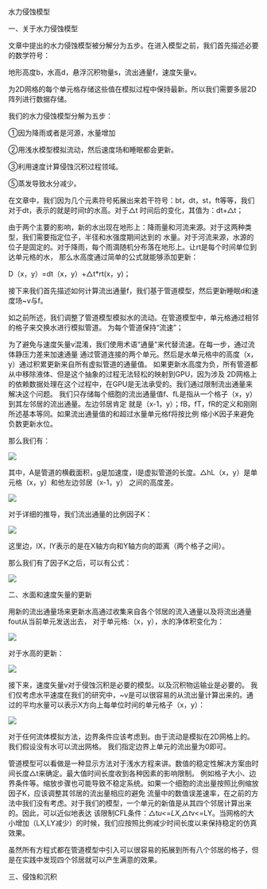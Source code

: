水力侵蚀模型

一、关于水力侵蚀模型

文章中提出的水力侵蚀模型被分解分为五步。在进入模型之前，我们首先描述必要的数学符号：

地形高度b，水高d，悬浮沉积物量s，流出通量f，速度矢量v。

为2D网格的每个单元格存储这些值在模拟过程中保持最新。所以我们需要多层2D阵列进行数据存储。

我们的水力侵蚀模型分解为五步：

①因为降雨或者是河源，水量增加

②用浅水模型模拟流动，然后速度场和睡眠都会更新。

③利用速度计算侵蚀沉积过程领域。

⑤蒸发导致水分减少。

在文章中，我们因为几个元素符号拓展出来若干符号：bt，dt，st，ft等等，我们对于dt，表示的就是时间t的水高。对于△t
时间后的变化，其值为：dt+△t；

由于两个主要的影响，新的水出现在地形上：降雨量和河流来源。对于这两种类型，我们需要指定位子，半径和水强度期间达到的
水量。对于河流来源，水源的位子是固定的。对于降雨，每个雨滴随机分布落在地形上。让rt是每个时间单位到达单元格的水，
那么水高度通过简单的公式就能够添加更新：

D（x，y）=dt（x，y）+△t*rt(x，y)；

接下来我们首先描述如何计算流出通量f，我们基于管道模型，然后更新睡眠d和速度场~v与f。

如之前所述，我们调整了管道模型模拟水的流动。在管道模型中，单元格通过相邻的格子来交换水进行模拟管道。
为每个管道保持“流速”；

为了避免与速度矢量v混淆，我们使用术语“通量”来代替流速。在每一步，通过流体静压力差来加速通量
通过管道连接的两个单元。然后是水单元格中的高度（x，y）通过积累更新来自所有虚拟管道的通量值。
如果更新水高度为负，所有管道都从中移除液体、但是这个抽象的过程无法轻松的映射到GPU，因为涉及
2D网格上的依赖数据处理在这个过程中，在GPU是无法承受的。我们通过限制流出通量来解决这个问题。
我们只存储每个细胞的流出通量值f、fL是指从一个格子（x，y）到其左邻居的流出通量。左边邻居肯定
就是（x-1，y）；fB，fT，fR的定义和刚刚所述基本等同。如果流出通量值的和超过水量单元格f将按比例
缩小K因子来避免负数更新水位。

那么我们有：

![](https://i.loli.net/2018/07/23/5b55969b21409.png)

其中，A是管道的横截面积，g是加速度，l是虚拟管道的长度。△hL（x，y）是单元格（x，y）和他左边邻居（x-1，y）
之间的高度差。

![](https://i.loli.net/2018/07/23/5b5597820c383.png)

对于详细的推导，我们流出通量的比例因子K：

![](https://i.loli.net/2018/07/23/5b559808be86b.png)

这里边，lX，lY表示的是在X轴方向和Y轴方向的距离（两个格子之间）。

那么我们有了因子K之后，可以有公式：

![](https://i.loli.net/2018/07/23/5b55985939d95.png)

二、水面和速度矢量的更新

用新的流出通量场来更新水高通过收集来自各个邻居的流入通量以及将流出通量fout从当前单元发送出去，
对于单元格:（x，y），水的净体积变化为：

![](https://i.loli.net/2018/07/23/5b559b1d4831c.png)

对于水高的更新：

![](https://i.loli.net/2018/07/23/5b559b3215c7e.png)

接下来，速度矢量v对于侵蚀沉积是必要的模型。以及沉积物运输业是必要的。
我们仅考虑水平速度在我们的研究中，~v是可以很容易的从流出量计算出来的。通过的平均水量可以表示X方向上每单位时间的单元格子（x，y）：

![](https://i.loli.net/2018/07/23/5b559bd191f78.png)

对于任何流体模拟方法，边界条件应该考虑到。由于流动是模拟在2D网格上的。我们假设没有水可以流出网格。
我们指定边界上单元的流出量为0即可。

管道模型可以看做是一种显示方法对于浅水方程来讲。数值的稳定性解决方案由时间长度△t来确定。最大值时间长度收到各种因素的影响限制。
例如格子大小、边界条件等。缩放步骤也可能导致不稳定系统。如果一个细胞的流出量按照比例缩放因子K，应该调整其邻居的流出量相应的避免
流量中的数值误差速率，在之前的方法中我们没有考虑。对于我们的模型，一个单元的新值是从其四个邻居计算出来的。因此，可以近似地表达
该限制CFL条件：△t*u<=LX,△t*v<=LY。当网格的大小增加（LX,LY减少）的时候，我们应按照比例减少时间长度以来保持稳定的仿真效果。

虽然所有方程式都在管道模型中引入可以很容易的拓展到所有八个邻居的格子，但是在实践中发现四个邻居就可以产生满意的效果。

三、侵蚀和沉积














































